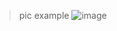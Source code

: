 >pic example 
>![image](https://user-images.githubusercontent.com/70041510/181069977-4bfc0a19-5687-4fe1-943e-4cc9c18df6b7.png)
